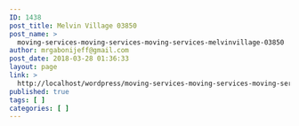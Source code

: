 ```yaml
---
ID: 1438
post_title: Melvin Village 03850
post_name: >
  moving-services-moving-services-moving-services-melvinvillage-03850
author: mrgabonijeff@gmail.com
post_date: 2018-03-28 01:36:33
layout: page
link: >
  http://localhost/wordpress/moving-services-moving-services-moving-services-melvinvillage-03850/
published: true
tags: [ ]
categories: [ ]
---
```

